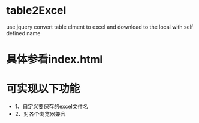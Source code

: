 # table2Excel
use jquery convert table elment to excel and download to the local with self defined name
# 具体参看index.html
# 可实现以下功能
* 1、自定义要保存的excel文件名
* 2、对各个浏览器兼容
